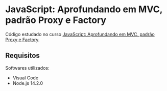 # JavaScript: Aprofundando em MVC, padrão Proxy e Factory

Código estudado no curso [JavaScript: Aprofundando em MVC, padrão Proxy e Factory](https://cursos.alura.com.br/course/javascript-es6-orientacao-a-objetos-parte-2).

## Requisitos

Softwares utilizados:

* Visual Code
* Node.js 14.2.0